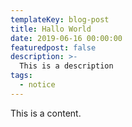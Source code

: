 ```yaml
---
templateKey: blog-post
title: Hallo World
date: 2019-06-16 00:00:00
featuredpost: false
description: >-
  This is a description
tags:
  - notice
---
```


This is a content.
